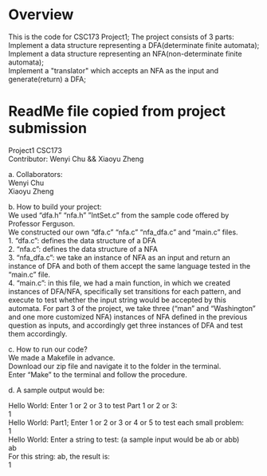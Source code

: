 # Overview
This is the code for CSC173 Project1; The project consists of 3 parts: <br>
Implement a data structure representing a DFA(determinate finite automata); <br>
Implement a data structure representing an NFA(non-determinate finite automata);<br>
Implement a "translator" which accepts an NFA as the input and generate(return) a DFA;<br>

# ReadMe file copied from project submission
Project1 CSC173<br>
Contributor: Wenyi Chu && Xiaoyu Zheng<br>


a. Collaborators:<br>
	Wenyi Chu <wchu6>	<br>
	Xiaoyu Zheng <xzheng10> <br>

b. How to build your project:<br>
	We used “dfa.h” “nfa.h” ”IntSet.c” from the sample code offered by Professor Ferguson.<br>
	We constructed our own “dfa.c” “nfa.c” “nfa_dfa.c” and “main.c” files. <br>
	1. “dfa.c”: defines the data structure of a DFA <br>
	2. “nfa.c”: defines the data structure of a NFA <br>
	3. “nfa_dfa.c”: we take an instance of NFA as an input and return an instance of DFA and both of them accept the same language tested in the “main.c” file.<br>
	4. “main.c”: in this file, we had a main function, in which we created instances of DFA/NFA, specifically set transitions for each pattern, and execute to test whether the input string would be accepted by this automata. For part 3 of the project, we take three (“man” and “Washington” and one more customized NFA) instances of NFA defined in the previous question as inputs, and accordingly get three instances of DFA and test them accordingly. <br>

c. How to run our code?<br>
	We made a Makefile in advance. <br>
	Download our zip file and navigate it to the folder in the terminal.<br>
	Enter “Make” to the terminal and follow the procedure.<br>

d. A sample output would be:<br>

Hello World: Enter 1 or 2 or 3 to test Part 1 or 2 or 3: <br>
1<br>
Hello World: Part1; Enter 1 or 2 or 3 or 4 or 5 to test each small problem: <br>
1<br>
Hello World: Enter a string to test: (a sample input would be ab or abb)<br>
ab<br>
For this string: ab, the result is: <br>
1<br>
